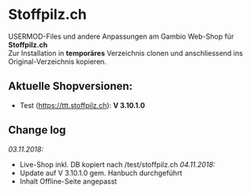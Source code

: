 # Stoffpilz.ch

USERMOD-Files und andere Anpassungen am Gambio Web-Shop für **Stoffpilz.ch**  
Zur Installation in **temporäres** Verzeichnis clonen und anschliessend ins Original-Verzeichnis kopieren.

## Aktuelle Shopversionen:
* Test (https://ttt.stoffpilz.ch):        **V 3.10.1.0**


## Change log
*03.11.2018:*  
* Live-Shop inkl. DB kopiert nach /test/stoffpilz.ch
*04.11.2018:*  
* Update auf V 3.10.1.0 gem. Hanbuch durchgeführt
* Inhalt Offline-Seite angepasst
